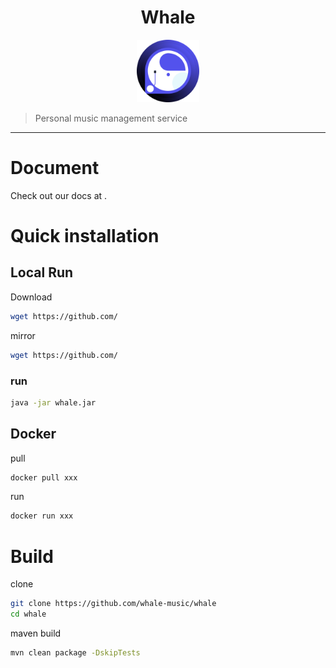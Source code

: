 <h1 align="center">Whale</h1>
<div align="center">
    <a href="">
        <img height="100px" alt="logo" src="./docs/img/logo.svg" />
    </a>
</div>


> Personal music management service

---

# Document

Check out our docs at .

# Quick installation

## Local Run

Download

```bash
wget https://github.com/
```

mirror

```bash
wget https://github.com/
```

### run

```bash
java -jar whale.jar
```

## Docker

pull

```bash
docker pull xxx
```

run

```bash
docker run xxx
```

# Build

clone

```bash
git clone https://github.com/whale-music/whale
cd whale
```
maven build
```bash
mvn clean package -DskipTests
```


